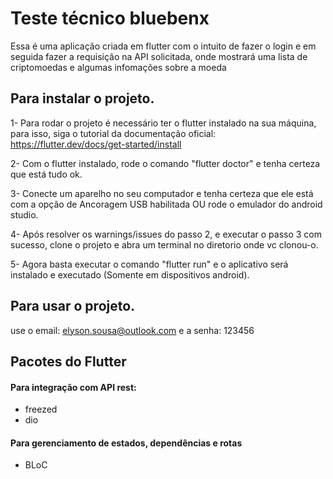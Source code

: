 # Teste técnico bluebenx

Essa é uma aplicação criada em flutter com o intuito de fazer o login e em seguida fazer a requisição na API solicitada, onde mostrará uma lista de criptomoedas e algumas infomações sobre a moeda

## Para instalar o projeto.

1- Para rodar o projeto é necessário ter o flutter instalado na sua máquina, para isso, siga o tutorial da documentação oficial: https://flutter.dev/docs/get-started/install

2- Com o flutter instalado, rode o comando "flutter doctor" e tenha certeza que está tudo ok.

3- Conecte um aparelho no seu computador e tenha certeza que ele está com a opção de Ancoragem USB habilitada OU rode o emulador do android studio.

4- Após resolver os warnings/issues do passo 2, e executar o passo 3 com sucesso, clone o projeto e abra um terminal no diretorio onde vc clonou-o.

5- Agora basta executar o comando "flutter run" e o aplicativo será instalado e executado (Somente em dispositivos android).


## Para usar o projeto.

use o email: elyson.sousa@outlook.com 
e a senha: 123456
## Pacotes do Flutter

#### Para integração com API rest:

- freezed
- dio

#### Para gerenciamento de estados, dependências e rotas
- BLoC